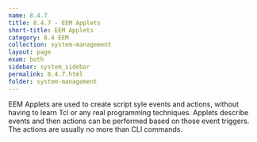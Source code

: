 ```yaml
---
name: 8.4.7
title: 8.4.7 - EEM Applets 
short-title: EEM Applets
category: 8.4 EEM
collection: system-management
layout: page
exam: both
sidebar: system_sidebar
permalink: 8.4.7.html
folder: system-management
---
```

EEM Applets are used to create script syle events and actions, without having to learn Tcl or any real programming techniques. Applets describe events and then actions can be performed based on those event triggers. The actions are usually no more than CLI commands.